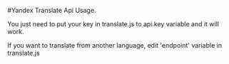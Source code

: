 #Yandex Translate Api Usage.

You just need to put your key in translate.js to api.key variable and it will work.

If you want to translate from another language,  edit 'endpoint' variable in translate.js



